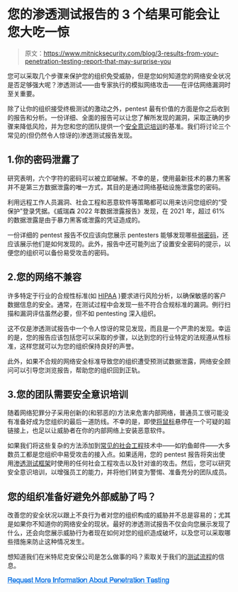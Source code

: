 # 您的渗透测试报告的 3 个结果可能会让您大吃一惊

> 原文：<https://www.mitnicksecurity.com/blog/3-results-from-your-penetration-testing-report-that-may-surprise-you>

您可以采取几个步骤来保护您的组织免受威胁，但是您如何知道您的网络安全状况是否足够强大呢？渗透测试——由专家执行的模拟网络攻击——在评估网络漏洞时至关重要。

除了让你的组织接受终极测试的激动之外，pentest 最有价值的方面是你之后收到的报告和分析。一份详细、全面的报告可以让您了解所发现的漏洞，采取正确的步骤来降低风险，并为您和您的团队提供一个[安全意识培训](https://www.mitnicksecurity.com/blog/kevin-mitnicks-best-hacking-demo-explained)的基准。我们将讨论三个常见的(但仍然令人惊讶的)渗透测试报告发现。

## 1.你的密码泄露了

研究表明，六个字符的密码可以被立即破解。不幸的是，使用最新技术的暴力黑客并不是第三方数据泄露的唯一方式，其目的是通过网络基础设施泄露您的密码。

利用远程工作人员漏洞、社会工程和恶意软件等策略都可以用来访问您组织的“受保护”登录凭据。《威瑞森 2022 年数据泄露报告》发现，在 2021 年，超过 61%的数据泄露是由于暴力黑客或泄露的凭证造成的。

一份详细的 pentest 报告不仅应该向您展示 pentesters 能够发现哪些[弱密码](https://www.mitnicksecurity.com/blog/lessons-from-penetration-testing)，还应该展示他们是如何发现的。此外，报告中还可能列出了设置安全密码的提示，以便您的组织可以备份易受攻击的密码。

## 2.您的网络不兼容

许多特定于行业的合规性标准(如 [HIPAA](https://www.healthitanswers.net/hipaa-qa-on-penetration-testing-and-vulnerability-scanning/#:~:text=Q%3A%20Does%20HIPAA%20require%20vulnerability,to%20test%20their%20security%20controls.) )要求进行风险分析，以确保敏感的客户数据信息的安全。通常，在测试过程中会发现一些不符合合规标准的漏洞。例行扫描和漏洞评估虽然必要，但不如 pentesting 深入组织。

这不仅是渗透测试报告中一个令人惊讶的常见发现，而且是一个严肃的发现。幸运的是，您的报告应该包括您可以采取的步骤，以达到您的行业特定的法规遵从性标准，这样您就可以为您的组织保持良好的声誉。

此外，如果不合规的网络安全标准导致您的组织遭受预测试数据泄露，网络安全顾问可以引导您浏览报告，帮助您的组织回到正轨。

## 3.您的团队需要安全意识培训

随着网络犯罪分子采用创新的(和邪恶的)方法来危害内部网络，普通员工很可能没有准备好成为您组织的最后一道防线。不幸的是，即使[将鼠标](https://www.align.com/blog/cybersecurity-tips-how-to-click-wisely#:~:text=It%20is%20important%20to%20note,PowerShell%20script%20to%20run%20immediately.)悬停在一个可疑的超链接上，也足以让威胁者在你的内部网络上安装恶意软件。

如果我们将这些复杂的方法添加到[常见的社会工程](https://www.mitnicksecurity.com/blog/the-most-common-social-engineering-techniques-were-seeing-this-year)技术中——如钓鱼邮件——大多数员工都是您组织中易受攻击的接入点。如果适用，您的 pentest 报告将突出使用[渗透测试框架](https://www.mitnicksecurity.com/blog/defining-the-framework-for-a-successful-pentest-attack)时使用的任何社会工程攻击以及针对谁的攻击。然后，您可以研究安全意识培训，以增强员工的能力，并将他们转变为警惕、准备充分的团队成员。

## 您的组织准备好避免外部威胁了吗？

改善您的安全状况以跟上不良行为者对您的组织构成的威胁并不总是容易的；尤其是如果你不知道你的网络安全的现状。最好的渗透测试报告不仅会向您展示发现了什么，还会向您展示威胁行为者现在如何对您的组织造成破坏，以及您可以采取哪些措施来防止这种情况发生。

想知道我们在米特尼克安保公司是怎么做事的吗？索取关于我们的[测试流程](https://www.mitnicksecurity.com/penetration-testing)的信息。

[![Request More Information About Penetration Testing](img/990ef950d4dd3a7f4689a4ca74ae8935.png)](https://cta-redirect.hubspot.com/cta/redirect/3875471/5bb26a9e-2f79-4807-bd26-8d2fbefce162)
